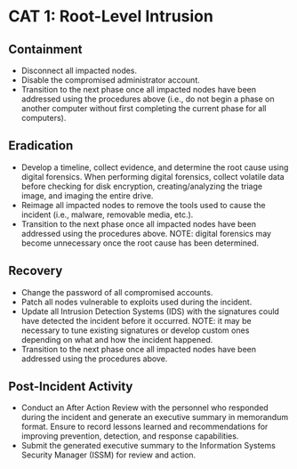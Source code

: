 # CAT 1: Root-Level Intrusion

## Containment 
* Disconnect all impacted nodes.
* Disable the compromised administrator account.
* Transition to the next phase once all impacted nodes have been addressed using the procedures above (i.e., do not begin a phase on another computer without first completing the current phase for all computers). 

## Eradication
* Develop a timeline, collect evidence, and determine the root cause using digital forensics. When performing digital forensics, collect volatile data before checking for disk encryption, creating/analyzing the triage image, and imaging the entire drive.   
* Reimage all impacted nodes to remove the tools used to cause the incident (i.e., malware, removable media, etc.). 
* Transition to the next phase once all impacted nodes have been addressed using the procedures above. NOTE: digital forensics may become unnecessary once the root cause has been determined. 

## Recovery
* Change the password of all compromised accounts. 
* Patch all nodes vulnerable to exploits used during the incident. 
* Update all Intrusion Detection Systems (IDS) with the signatures could have detected the incident before it occurred. NOTE: it may be necessary to tune existing signatures or develop custom ones depending on what and how the incident happened.  
* Transition to the next phase once all impacted nodes have been addressed using the procedures above. 

## Post-Incident Activity
* Conduct an After Action Review with the personnel who responded during the incident and generate an executive summary in memorandum format. Ensure to record lessons learned and recommendations for improving prevention, detection, and response capabilities. 
* Submit the generated executive summary to the Information Systems Security Manager (ISSM) for review and action. 
